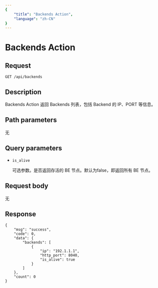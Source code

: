 ```yaml
---
{
    "title": "Backends Action",
    "language": "zh-CN"
}
---
```


<!-- 
Licensed to the Apache Software Foundation (ASF) under one
or more contributor license agreements.  See the NOTICE file
distributed with this work for additional information
regarding copyright ownership.  The ASF licenses this file
to you under the Apache License, Version 2.0 (the
"License"); you may not use this file except in compliance
with the License.  You may obtain a copy of the License at

  http://www.apache.org/licenses/LICENSE-2.0

Unless required by applicable law or agreed to in writing,
software distributed under the License is distributed on an
"AS IS" BASIS, WITHOUT WARRANTIES OR CONDITIONS OF ANY
KIND, either express or implied.  See the License for the
specific language governing permissions and limitations
under the License.
-->

# Backends Action

## Request

```
GET /api/backends
```

## Description

Backends Action 返回 Backends 列表，包括 Backend 的 IP、PORT 等信息。
    
## Path parameters

无

## Query parameters

* `is_alive`

    可选参数。是否返回存活的 BE 节点。默认为false，即返回所有 BE 节点。

## Request body

无

## Response
    
```
{
    "msg": "success", 
    "code": 0, 
    "data": {
        "backends": [
            {
                "ip": "192.1.1.1",
                "http_port": 8040, 
                "is_alive": true
            }
        ]
    }, 
    "count": 0
}
```
